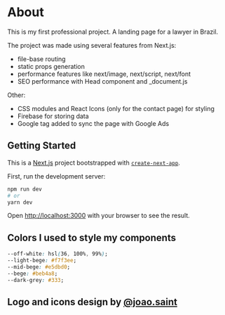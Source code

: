 # About

This is my first professional project. A landing page for a lawyer in Brazil.

The project was made using several features from Next.js:

- file-base routing
- static props generation
- performance features like next/image, next/script, next/font
- SEO performance with Head component and \_document.js

Other:

- CSS modules and React Icons (only for the contact page) for styling
- Firebase for storing data
- Google tag added to sync the page with Google Ads

## Getting Started

This is a [Next.js](https://nextjs.org/) project bootstrapped with [`create-next-app`](https://github.com/vercel/next.js/tree/canary/packages/create-next-app).

First, run the development server:

```bash
npm run dev
# or
yarn dev
```

Open [http://localhost:3000](http://localhost:3000) with your browser to see the result.

## Colors I used to style my components

```css
--off-white: hsl(36, 100%, 99%);
--light-bege: #f7f3ee;
--mid-bege: #e5dbd0;
--bege: #beb4a8;
--dark-grey: #333;
```

## Logo and icons design by [@joao.saint](https://www.instagram.com/joao.saint/)
